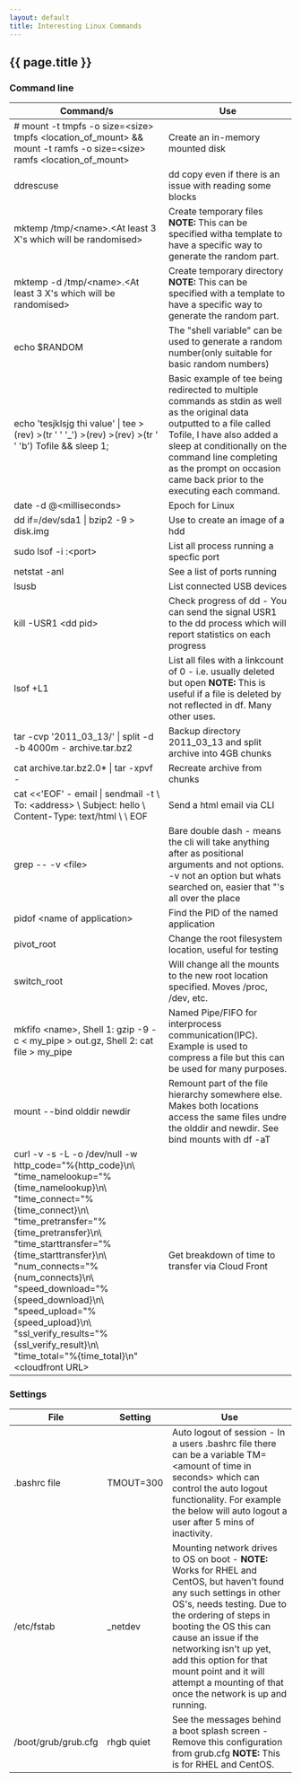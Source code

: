 ```yaml
---
layout: default
title: Interesting Linux Commands
---
```


## {{ page.title }}

### Command line

| Command/s | Use |
| --- | --- |
| # mount -t  tmpfs -o size=\<size\> tmpfs \<location_of_mount\> && mount -t  ramfs -o size=\<size\> ramfs \<location_of_mount\> | Create an in-memory mounted disk |
| ddrescuse | dd copy even if there is an issue with reading some blocks |
| mktemp /tmp/\<name\>.\<At least 3 X's which will be randomised\> | Create temporary files **NOTE:** This can be specified witha template to have a specific way to generate the random part. |
| mktemp -d /tmp/\<name\>.\<At least 3 X's which will be randomised\> | Create temporary directory **NOTE:** This can be specified with a template to have a specific way to generate the random part. |
| echo $RANDOM | The "shell variable" can be used to generate a random number(only suitable for basic random numbers) |
| echo 'tesjklsjg thi value' \| tee >(rev) >(tr ' ' '_') >(rev) >(rev) >(tr ' ' 'b') Tofile && sleep 1; | Basic example of tee being redirected to multiple commands as stdin as well as the original data outputted to a file called Tofile, I have also added a sleep at conditionally on the command line completing as the prompt on occasion came back prior to the executing each command. |
| date -d @\<milliseconds\> | Epoch for Linux |
| dd if=/dev/sda1 \| bzip2 -9 > disk.img | Use to create an image of a hdd |
| sudo lsof -i :\<port\> | List all process running a specfic port |
| netstat -anl | See a list of ports running |
| lsusb | List connected USB devices |
| kill -USR1 \<dd pid\> | Check progress of dd - You can send the signal USR1 to the dd process which will report statistics on each progress |
| lsof +L1 | List all files with a linkcount of 0 - i.e. usually deleted but open **NOTE:** This is useful if a file is deleted by not reflected in df. Many other uses. |
| tar -cvp '2011_03_13/' \| split -d -b 4000m - archive.tar.bz2 | Backup directory 2011_03_13 and split archive into 4GB chunks |
| cat archive.tar.bz2.0* \| tar -xpvf - | Recreate archive from chunks |
| cat <<'EOF' - email \| sendmail -t \\ To: \<address\> \\ Subject: hello \\ Content-Type: text/html \\ \\ EOF | Send a html email via CLI |
| grep \-\- -v \<file\> | Bare double dash - means the cli will take anything after as positional arguments and not options. -v not an option but whats searched on, easier that "'s all over the place |
| pidof \<name of application\> | Find the PID of the named application |
| pivot_root | Change the root filesystem location, useful for testing |
| switch_root | Will change all the mounts to the new root location specified. Moves /proc, /dev, etc. |
| mkfifo \<name\>, Shell 1: gzip -9 -c < my_pipe > out.gz, Shell 2: cat file > my_pipe | Named Pipe/FIFO for interprocess communication(IPC). Example is used to compress a file but this can be used for many purposes. |
| mount --bind olddir newdir | Remount part of the file hierarchy somewhere else. Makes both locations access the same files undre the olddir and newdir. See bind mounts with df -aT|
| curl -v -s -L -o /dev/null -w http_code="%{http_code}\n\  "time_namelookup="%{time_namelookup}\n\  "time_connect="%{time_connect}\n\   "time_pretransfer="%{time_pretransfer}\n\ "time_starttransfer="%{time_starttransfer}\n\  "num_connects="%{num_connects}\n\   "speed_download="%{speed_download}\n\  "speed_upload="%{speed_upload}\n\  "ssl_verify_results="%{ssl_verify_result}\n\  "time_total="%{time_total}\n" \<cloudfront URL\> | Get breakdown of time to transfer via Cloud Front |


### Settings

| File | Setting | Use |
| --- | --- | --- |
| .bashrc file | TMOUT=300 | Auto logout of session - In a users .bashrc file there can be a variable TM=\<amount of time in seconds\> which can control the auto logout functionality. For example the below will auto logout a user after 5 mins of inactivity. |
| /etc/fstab | _netdev | Mounting network drives to OS on boot - **NOTE:** Works for RHEL and CentOS, but haven't found any such settings in other OS's, needs testing. Due to the ordering of steps in booting the OS this can cause an issue if the networking isn't up yet, add this option for that mount point and it will attempt a mounting of that once the network is up and running. |
| /boot/grub/grub.cfg | rhgb quiet | See the messages behind a boot splash screen - Remove this configuration from grub.cfg **NOTE:** This is for RHEL and CentOS. |
